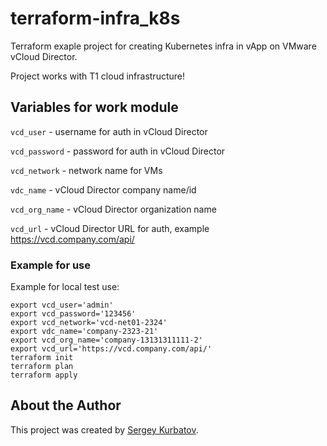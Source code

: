 # terraform-infra_k8s

Terraform exaple project for creating Kubernetes infra in vApp on VMware vCloud Director.

Project works with T1 cloud infrastructure!
## Variables for work module

`vcd_user` - username for auth in vCloud Director

`vcd_password` - password for auth in vCloud Director

`vcd_network` - network name for VMs

`vdc_name` - vCloud Director company name/id

`vcd_org_name` - vCloud Director organization name

`vcd_url` - vCloud Director URL for auth, example https://vcd.company.com/api/

### Example for use

Example for local test use:
```
export vcd_user='admin'
export vcd_password='123456'
export vcd_network='vcd-net01-2324'
export vdc_name='company-2323-21'
export vcd_org_name='company-13131311111-2'
export vcd_url='https://vcd.company.com/api/'
terraform init
terraform plan
terraform apply
```

## About the Author

This project was created by [Sergey Kurbatov](https://skurbatov.github.io/).